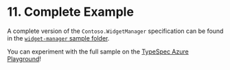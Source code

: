# 11. Complete Example

A complete version of the `Contoso.WidgetManager` specification can be found in the [`widget-manager` sample folder](https://github.com/Azure/typespec-azure/blob/main/packages/samples/specs/data-plane/widget-manager/main.tsp).

You can experiment with the full sample on the [TypeSpec Azure Playground](https://cadlplayground.z22.web.core.windows.net/cadl-azure/?sample=Azure+Core+Data+Plane+Service)!
